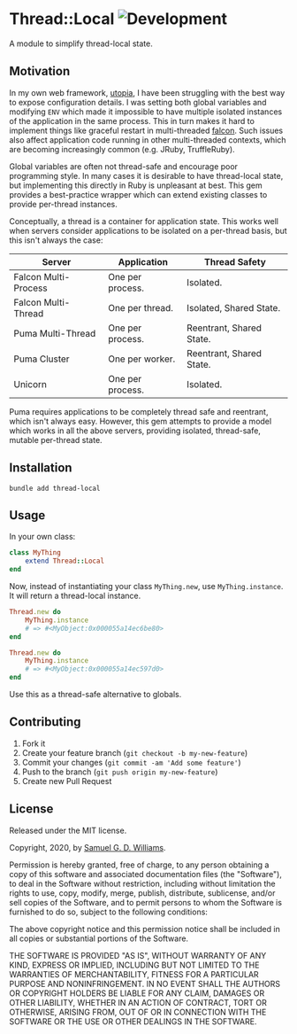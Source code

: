 # Thread::Local ![Development](https://github.com/socketry/thread-local/workflows/Development/badge.svg?branch=master)

A module to simplify thread-local state.

## Motivation

In my own web framework, [utopia](https://github.com/socketry/utopia), I have been struggling with the best way to expose configuration details. I was setting both global variables and modifying `ENV` which made it impossible to have multiple isolated instances of the application in the same process. This in turn makes it hard to implement things like graceful restart in multi-threaded [falcon](https://github.com/socketry/falcon). Such issues also affect application code running in other multi-threaded contexts, which are becoming increasingly common (e.g. JRuby, TruffleRuby).

Global variables are often not thread-safe and encourage poor programming style. In many cases it is desirable to have thread-local state, but implementing this directly in Ruby is unpleasant at best. This gem provides a best-practice wrapper which can extend existing classes to provide per-thread instances.

Conceptually, a thread is a container for application state. This works well when servers consider applications to be isolated on a per-thread basis, but this isn't always the case:

| Server               | Application      | Thread Safety            |
|----------------------|------------------|--------------------------|
| Falcon Multi-Process | One per process. | Isolated.                |
| Falcon Multi-Thread  | One per thread.  | Isolated, Shared State.  |
| Puma Multi-Thread    | One per process. | Reentrant, Shared State. |
| Puma Cluster         | One per worker.  | Reentrant, Shared State. |
| Unicorn              | One per process. | Isolated.                |

Puma requires applications to be completely thread safe and reentrant, which isn't always easy. However, this gem attempts to provide a model which works in all the above servers, providing isolated, thread-safe, mutable per-thread state.

## Installation

```
bundle add thread-local
```

## Usage

In your own class:

```ruby
class MyThing
	extend Thread::Local
end
```

Now, instead of instantiating your class `MyThing.new`, use `MyThing.instance`. It will return a thread-local instance.

```ruby
Thread.new do
	MyThing.instance
	# => #<MyObject:0x000055a14ec6be80>
end

Thread.new do
	MyThing.instance
	# => #<MyObject:0x000055a14ec597d0>
end
```

Use this as a thread-safe alternative to globals.

## Contributing

1. Fork it
2. Create your feature branch (`git checkout -b my-new-feature`)
3. Commit your changes (`git commit -am 'Add some feature'`)
4. Push to the branch (`git push origin my-new-feature`)
5. Create new Pull Request

## License

Released under the MIT license.

Copyright, 2020, by [Samuel G. D. Williams](https://www.codeotaku.com).

Permission is hereby granted, free of charge, to any person obtaining a copy
of this software and associated documentation files (the "Software"), to deal
in the Software without restriction, including without limitation the rights
to use, copy, modify, merge, publish, distribute, sublicense, and/or sell
copies of the Software, and to permit persons to whom the Software is
furnished to do so, subject to the following conditions:

The above copyright notice and this permission notice shall be included in
all copies or substantial portions of the Software.

THE SOFTWARE IS PROVIDED "AS IS", WITHOUT WARRANTY OF ANY KIND, EXPRESS OR
IMPLIED, INCLUDING BUT NOT LIMITED TO THE WARRANTIES OF MERCHANTABILITY,
FITNESS FOR A PARTICULAR PURPOSE AND NONINFRINGEMENT. IN NO EVENT SHALL THE
AUTHORS OR COPYRIGHT HOLDERS BE LIABLE FOR ANY CLAIM, DAMAGES OR OTHER
LIABILITY, WHETHER IN AN ACTION OF CONTRACT, TORT OR OTHERWISE, ARISING FROM,
OUT OF OR IN CONNECTION WITH THE SOFTWARE OR THE USE OR OTHER DEALINGS IN
THE SOFTWARE.
